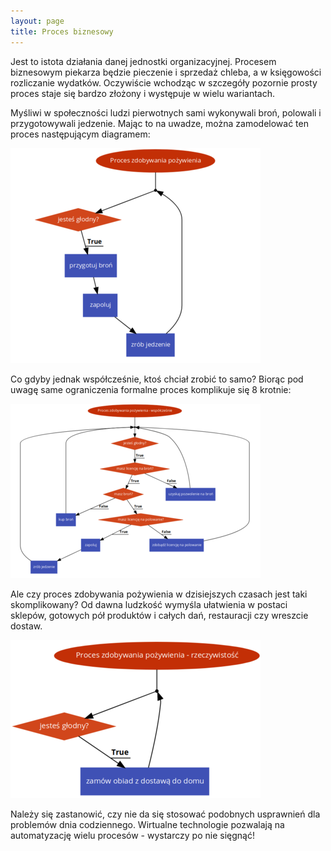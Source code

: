 ```yaml
---
layout: page
title: Proces biznesowy
---
```


Jest to istota działania danej jednostki organizacyjnej. Procesem biznesowym piekarza będzie pieczenie i sprzedaż chleba, a w księgowości rozliczanie wydatków. Oczywiście wchodząc w szczegóły pozornie prosty proces staje się bardzo złożony i występuje w wielu wariantach.

Myśliwi w społeczności ludzi pierwotnych sami wykonywali broń, polowali i przygotowywali jedzenie. Mając to na uwadze, można zamodelować ten proces następującym diagramem:

![/public/img/index/get_food_process_sm.png](/public/img/index/get_food_process_sm.png)

Co gdyby jednak współcześnie, ktoś chciał zrobić to samo? Biorąc pod uwagę same ograniczenia formalne proces komplikuje się 8 krotnie:

![/public/img/index/get_food_process_now_sm.png](/public/img/index/get_food_process_now_sm.png)

Ale czy proces zdobywania pożywienia w dzisiejszych czasach jest taki skomplikowany? Od dawna ludzkość wymyśla ułatwienia w postaci sklepów, gotowych pół produktów i całych dań, restauracji czy wreszcie dostaw.

![/public/img/index/get_food_process_reality_sm.png](/public/img/index/get_food_process_reality_sm.png)

Należy się zastanowić, czy nie da się stosować podobnych usprawnień dla problemów dnia codziennego. Wirtualne technologie pozwalają na automatyzację wielu procesów - wystarczy po nie sięgnąć!